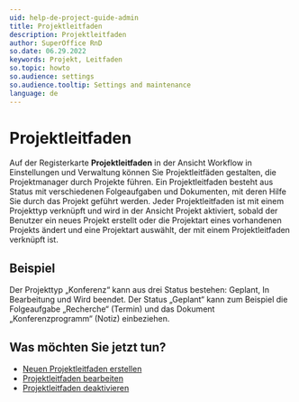 ```yaml
---
uid: help-de-project-guide-admin
title: Projektleitfaden
description: Projektleitfaden
author: SuperOffice RnD
so.date: 06.29.2022
keywords: Projekt, Leitfaden
so.topic: howto
so.audience: settings
so.audience.tooltip: Settings and maintenance
language: de
---
```


# Projektleitfaden

Auf der Registerkarte **Projektleitfaden** in der Ansicht Workflow in Einstellungen und Verwaltung können Sie Projektleitfäden gestalten, die Projektmanager durch Projekte führen. Ein Projektleitfaden besteht aus Status mit verschiedenen Folgeaufgaben und Dokumenten, mit deren Hilfe Sie durch das Projekt geführt werden. Jeder Projektleitfaden ist mit einem Projekttyp verknüpft und wird in der Ansicht Projekt aktiviert, sobald der Benutzer ein neues Projekt erstellt oder die Projektart eines vorhandenen Projekts ändert und eine Projektart auswählt, der mit einem Projektleitfaden verknüpft ist.

## Beispiel

Der Projekttyp „Konferenz“ kann aus drei Status bestehen: Geplant, In Bearbeitung und Wird beendet. Der Status „Geplant“ kann zum Beispiel die Folgeaufgabe „Recherche“ (Termin) und das Dokument „Konferenzprogramm“ (Notiz) einbeziehen.

## Was möchten Sie jetzt tun?

* [Neuen Projektleitfaden erstellen][1]
* [Projektleitfaden bearbeiten][2]
* [Projektleitfaden deaktivieren][3]

<!-- Referenced links -->
[1]: ../project-guide/create.md
[2]: ../project-guide/edit.md
[3]: ../project-guide/deactivate.md

<!-- Referenced images -->